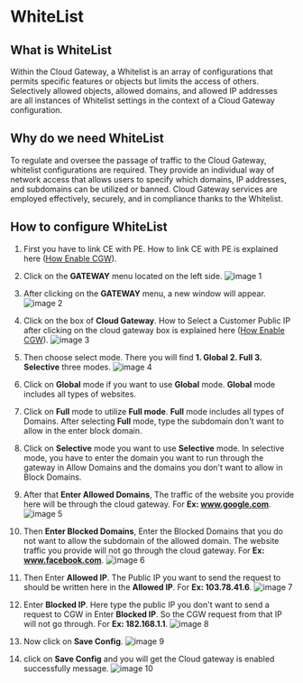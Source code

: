 # WhiteList
## What is WhiteList
Within the Cloud Gateway, a Whitelist is an array of configurations that permits specific features or objects but limits the access of others. Selectively allowed objects, allowed domains, and allowed IP addresses are all instances of Whitelist settings in the context of a Cloud Gateway configuration.
## Why do we need WhiteList
To regulate and oversee the passage of traffic to the Cloud Gateway, whitelist configurations are required. They provide an individual way of network access that allows users to specify which domains, IP addresses, and subdomains can be utilized or banned. Cloud Gateway services are employed effectively, securely, and in compliance thanks to the Whitelist.
## How to configure WhiteList
1. First you have to link CE with PE. How to link CE with PE is explained here ([How Enable CGW](#how-enable-cgw)).
2. Click on the **GATEWAY** menu located on the left side.
   ![image 1](https://github.com/Nancypatel1103/ComplianceClient/assets/153616269/715bcfbe-4b79-4b43-a0d4-862b00dfcc84)

3. After clicking on the **GATEWAY** menu, a new window will appear.
   ![image 2](https://github.com/Nancypatel1103/ComplianceClient/assets/153616269/72a1aaed-6e7b-4b86-b231-a5b7873b8410)

4. Click on the box of **Cloud Gateway**. How to Select a Customer Public IP after clicking on the cloud gateway box is explained here ([How Enable CGW](#how-enable-cgw)).
   ![image 3](https://github.com/Nancypatel1103/ComplianceClient/assets/153616269/c09c5495-5f09-4456-8c2f-eb8e1aae7852)

5. Then choose select mode. There you will find **1. Global 2. Full 3. Selective** three modes.
   ![image 4](https://github.com/Nancypatel1103/ComplianceClient/assets/153616269/97aa0db1-43dd-4764-8153-cfa0100e1ed1)

6. Click on **Global** mode if you want to use **Global** mode. **Global** mode includes all types of websites.
7. Click on **Full** mode to utilize **Full mode**. **Full** mode includes all types of Domains. After selecting **Full** mode, type the subdomain don't want to allow in the enter block domain.
8. Click on **Selective** mode you want to use **Selective** mode. In selective mode, you have to enter the domain you want to run through the gateway in Allow Domains and the domains you don't want to allow in Block Domains.
9. After that **Enter Allowed Domains**, The traffic of the website you provide here will be through the cloud gateway. For **Ex: www.google.com**.
   ![image 5](https://github.com/Nancypatel1103/ComplianceClient/assets/153616269/cd527079-5dc4-466e-9d25-642dc642717f)
   
10. Then **Enter Blocked Domains**, Enter the Blocked Domains that you do not want to allow the subdomain of the allowed domain. The website traffic you provide will not go through the cloud gateway. For **Ex: www.facebook.com**.
   ![image 6](https://github.com/Nancypatel1103/ComplianceClient/assets/153616269/c0839aac-78fc-4e8b-8383-e4fdf22a0517)

11. Then Enter **Allowed IP**. The Public IP you want to send the request to should be written here in the **Allowed IP**. For **Ex: 103.78.41.6**.
    ![image 7](https://github.com/Nancypatel1103/ComplianceClient/assets/153616269/699ee04f-eeaa-44f1-9eb4-09622a8b4537)

12. Enter **Blocked IP**. Here type the public IP you don't want to send a request to CGW in Enter **Blocked IP**. So the CGW request from that IP will not go through. For **Ex: 182.168.1.1**.
    ![image 8](https://github.com/Nancypatel1103/ComplianceClient/assets/153616269/01d5ed2a-f41b-482a-a4d6-2fe43fff5444)

13. Now click on **Save Config**.
    ![image 9](https://github.com/Nancypatel1103/ComplianceClient/assets/153616269/af9511c2-8224-42f3-a46e-e4858ef40153)

14. click on **Save Config** and you will get the Cloud gateway is enabled successfully message.
    ![image 10](https://github.com/Nancypatel1103/ComplianceClient/assets/153616269/2f79051d-0d6d-41a4-9585-18ccebc60703)

